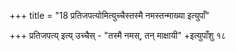 +++
title = "18 प्रतिजपत्योमित्युच्चैस्तस्मै नमस्तन्माख्या इत्युपाँ"

+++
प्रतिजपत्य् इत्य् उच्चैस् - "तस्मै नमस्, तन् माक्षायी" +इत्युपाँशु १८